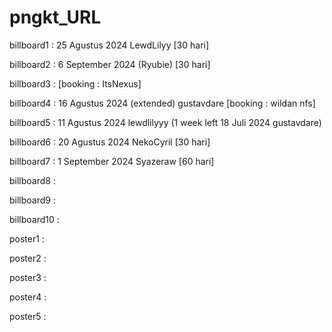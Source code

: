 # pngkt_URL

billboard1 : 25 Agustus 2024 LewdLilyy [30 hari]

billboard2 : 6 September 2024  (Ryubie) [30 hari]

billboard3 : [booking : ItsNexus]

billboard4 : 16 Agustus 2024 (extended) gustavdare  [booking : wildan nfs]

billboard5 : 11 Agustus 2024 lewdlilyyy (1 week left 18 Juli 2024 gustavdare)

billboard6 : 20 Agustus 2024 NekoCyril [30 hari]

billboard7 : 1 September 2024 Syazeraw [60 hari]

billboard8 :

billboard9 :

billboard10 :

poster1 : 

poster2 : 

poster3 : 

poster4 : 

poster5 :
